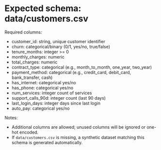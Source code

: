 # Expected schema: data/customers.csv

Required columns:
- customer_id: string, unique customer identifier
- churn: categorical/binary (0/1, yes/no, true/false)
- tenure_months: integer >= 0
- monthly_charges: numeric
- total_charges: numeric
- contract_type: categorical (e.g., month_to_month, one_year, two_year)
- payment_method: categorical (e.g., credit_card, debit_card, bank_transfer, cash)
- has_internet: categorical yes/no
- has_phone: categorical yes/no
- num_services: integer count of services
- support_calls_90d: integer count (last 90 days)
- last_login_days: integer days since last login
- auto_pay: categorical yes/no

Notes:
- Additional columns are allowed; unused columns will be ignored or one-hot encoded.
- If `data/customers.csv` is missing, a synthetic dataset matching this schema is generated automatically.